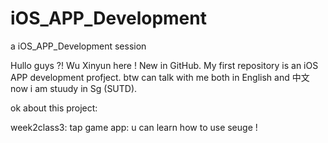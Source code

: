 # iOS_APP_Development
a iOS_APP_Development session

Hullo guys ?! Wu Xinyun here ! New in GitHub. My first repository is an iOS APP development profject.
btw can talk with me both in English and 中文 now i am stuudy in Sg (SUTD).

ok about this project:


week2class3: tap game app: u can learn how to use seuge !
